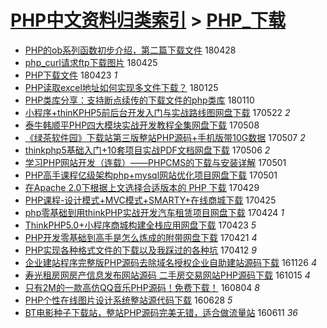[PHP中文资料归类索引](../README.md) > [PHP_下载](PHP_下载.md)
====
- [PHP的ob系列函数初步介绍，第二篇下载文件](http://jkwz.applinzi.com/ittc/7096926085948376071.html#PHP%E7%9A%84ob%E7%B3%BB%E5%88%97%E5%87%BD%E6%95%B0%E5%88%9D%E6%AD%A5%E4%BB%8B%E7%BB%8D%EF%BC%8C%E7%AC%AC%E4%BA%8C%E7%AF%87%E4%B8%8B%E8%BD%BD%E6%96%87%E4%BB%B6) 180428  
- [php_curl请求ftp下载图片](http://jkwz.applinzi.com/ittc/7095814725906727946.html#php_curl%E8%AF%B7%E6%B1%82ftp%E4%B8%8B%E8%BD%BD%E5%9B%BE%E7%89%87) 180425  
- [PHP下载文件](http://jkwz.applinzi.com/ittc/7095184924795733002.html#PHP%E4%B8%8B%E8%BD%BD%E6%96%87%E4%BB%B6) 180423 *1* 
- [PHP读取excel地址如何实现多文件下载？](http://jkwz.applinzi.com/ittc/7062468428231607302.html#PHP%E8%AF%BB%E5%8F%96excel%E5%9C%B0%E5%9D%80%E5%A6%82%E4%BD%95%E5%AE%9E%E7%8E%B0%E5%A4%9A%E6%96%87%E4%BB%B6%E4%B8%8B%E8%BD%BD%EF%BC%9F) 180125  
- [PHP类库分享：支持断点续传的下载文件的php类库](http://jkwz.applinzi.com/ittc/7056978804038173702.html#PHP%E7%B1%BB%E5%BA%93%E5%88%86%E4%BA%AB%EF%BC%9A%E6%94%AF%E6%8C%81%E6%96%AD%E7%82%B9%E7%BB%AD%E4%BC%A0%E7%9A%84%E4%B8%8B%E8%BD%BD%E6%96%87%E4%BB%B6%E7%9A%84php%E7%B1%BB%E5%BA%93) 180110  
- [小程序+thinKPHP5前后台开发入门与实战路线图网盘下载](http://jkwz.applinzi.com/ittc/6970323073508049924.html#%E5%B0%8F%E7%A8%8B%E5%BA%8F%2BthinKPHP5%E5%89%8D%E5%90%8E%E5%8F%B0%E5%BC%80%E5%8F%91%E5%85%A5%E9%97%A8%E4%B8%8E%E5%AE%9E%E6%88%98%E8%B7%AF%E7%BA%BF%E5%9B%BE%E7%BD%91%E7%9B%98%E4%B8%8B%E8%BD%BD) 170522 *2* 
- [泰牛韩顺平PHP四大模块实战开发教程全集网盘下载](http://jkwz.applinzi.com/ittc/6965081685648475141.html#%E6%B3%B0%E7%89%9B%E9%9F%A9%E9%A1%BA%E5%B9%B3PHP%E5%9B%9B%E5%A4%A7%E6%A8%A1%E5%9D%97%E5%AE%9E%E6%88%98%E5%BC%80%E5%8F%91%E6%95%99%E7%A8%8B%E5%85%A8%E9%9B%86%E7%BD%91%E7%9B%98%E4%B8%8B%E8%BD%BD) 170508  
- [《绿茶软件园》下载站第三版整站PHP源码+手机版带10G数据](http://jkwz.applinzi.com/ittc/6964833509423186949.html#%E3%80%8A%E7%BB%BF%E8%8C%B6%E8%BD%AF%E4%BB%B6%E5%9B%AD%E3%80%8B%E4%B8%8B%E8%BD%BD%E7%AB%99%E7%AC%AC%E4%B8%89%E7%89%88%E6%95%B4%E7%AB%99PHP%E6%BA%90%E7%A0%81%2B%E6%89%8B%E6%9C%BA%E7%89%88%E5%B8%A610G%E6%95%B0%E6%8D%AE) 170507 *2* 
- [thinkphp5基础入门+10套项目实战PDF文档网盘下载](http://jkwz.applinzi.com/ittc/6964461998170440708.html#thinkphp5%E5%9F%BA%E7%A1%80%E5%85%A5%E9%97%A8%2B10%E5%A5%97%E9%A1%B9%E7%9B%AE%E5%AE%9E%E6%88%98PDF%E6%96%87%E6%A1%A3%E7%BD%91%E7%9B%98%E4%B8%8B%E8%BD%BD) 170506 *2* 
- [学习PHP网站开发（连载）——PHPCMS的下载与安装详解](http://jkwz.applinzi.com/ittc/6962728919819092997.html#%E5%AD%A6%E4%B9%A0PHP%E7%BD%91%E7%AB%99%E5%BC%80%E5%8F%91%EF%BC%88%E8%BF%9E%E8%BD%BD%EF%BC%89%E2%80%94%E2%80%94PHPCMS%E7%9A%84%E4%B8%8B%E8%BD%BD%E4%B8%8E%E5%AE%89%E8%A3%85%E8%AF%A6%E8%A7%A3) 170501  
- [PHP高手课程亿级架构php+mysql网站优化项目网盘下载](http://jkwz.applinzi.com/ittc/6962667500511691781.html#PHP%E9%AB%98%E6%89%8B%E8%AF%BE%E7%A8%8B%E4%BA%BF%E7%BA%A7%E6%9E%B6%E6%9E%84php%2Bmysql%E7%BD%91%E7%AB%99%E4%BC%98%E5%8C%96%E9%A1%B9%E7%9B%AE%E7%BD%91%E7%9B%98%E4%B8%8B%E8%BD%BD) 170501  
- [在Apache 2.0下根据上文选择合适版本的 PHP 下载](http://jkwz.applinzi.com/ittc/6961875143197459460.html#%E5%9C%A8Apache+2.0%E4%B8%8B%E6%A0%B9%E6%8D%AE%E4%B8%8A%E6%96%87%E9%80%89%E6%8B%A9%E5%90%88%E9%80%82%E7%89%88%E6%9C%AC%E7%9A%84+PHP+%E4%B8%8B%E8%BD%BD) 170429  
- [PHP课程-设计模式+MVC模式+SMARTY+在线商城下载](http://jkwz.applinzi.com/ittc/6960252945621844997.html#PHP%E8%AF%BE%E7%A8%8B-%E8%AE%BE%E8%AE%A1%E6%A8%A1%E5%BC%8F%2BMVC%E6%A8%A1%E5%BC%8F%2BSMARTY%2B%E5%9C%A8%E7%BA%BF%E5%95%86%E5%9F%8E%E4%B8%8B%E8%BD%BD) 170425  
- [php零基础到用thinkPHP实战开发汽车租赁项目网盘下载](http://jkwz.applinzi.com/ittc/6959916050115200004.html#php%E9%9B%B6%E5%9F%BA%E7%A1%80%E5%88%B0%E7%94%A8thinkPHP%E5%AE%9E%E6%88%98%E5%BC%80%E5%8F%91%E6%B1%BD%E8%BD%A6%E7%A7%9F%E8%B5%81%E9%A1%B9%E7%9B%AE%E7%BD%91%E7%9B%98%E4%B8%8B%E8%BD%BD) 170424 *1* 
- [ThinkPHP5.0+小程序商城构建全栈应用网盘下载](http://jkwz.applinzi.com/ittc/6959663243311186948.html#ThinkPHP5.0%2B%E5%B0%8F%E7%A8%8B%E5%BA%8F%E5%95%86%E5%9F%8E%E6%9E%84%E5%BB%BA%E5%85%A8%E6%A0%88%E5%BA%94%E7%94%A8%E7%BD%91%E7%9B%98%E4%B8%8B%E8%BD%BD) 170423 *5* 
- [PHP开发零基础到高手是怎么炼成的附带网盘下载](http://jkwz.applinzi.com/ittc/6958776490689823748.html#PHP%E5%BC%80%E5%8F%91%E9%9B%B6%E5%9F%BA%E7%A1%80%E5%88%B0%E9%AB%98%E6%89%8B%E6%98%AF%E6%80%8E%E4%B9%88%E7%82%BC%E6%88%90%E7%9A%84%E9%99%84%E5%B8%A6%E7%BD%91%E7%9B%98%E4%B8%8B%E8%BD%BD) 170421 *4* 
- [PHP实现各种格式文件的下载以及我踩过的各种坑](http://jkwz.applinzi.com/ittc/6955643696287581188.html#PHP%E5%AE%9E%E7%8E%B0%E5%90%84%E7%A7%8D%E6%A0%BC%E5%BC%8F%E6%96%87%E4%BB%B6%E7%9A%84%E4%B8%8B%E8%BD%BD%E4%BB%A5%E5%8F%8A%E6%88%91%E8%B8%A9%E8%BF%87%E7%9A%84%E5%90%84%E7%A7%8D%E5%9D%91) 170412 *9* 
- [企业建站程序完整版PHP源码去除域名授权企业自助建站源码下载](http://jkwz.applinzi.com/ittc/6904896029471540228.html#%E4%BC%81%E4%B8%9A%E5%BB%BA%E7%AB%99%E7%A8%8B%E5%BA%8F%E5%AE%8C%E6%95%B4%E7%89%88PHP%E6%BA%90%E7%A0%81%E5%8E%BB%E9%99%A4%E5%9F%9F%E5%90%8D%E6%8E%88%E6%9D%83%E4%BC%81%E4%B8%9A%E8%87%AA%E5%8A%A9%E5%BB%BA%E7%AB%99%E6%BA%90%E7%A0%81%E4%B8%8B%E8%BD%BD) 161126 *4* 
- [寿光租房网房产信息发布网站源码 二手房交易网站PHP源码下载](http://jkwz.applinzi.com/ittc/6889231835116078084.html#%E5%AF%BF%E5%85%89%E7%A7%9F%E6%88%BF%E7%BD%91%E6%88%BF%E4%BA%A7%E4%BF%A1%E6%81%AF%E5%8F%91%E5%B8%83%E7%BD%91%E7%AB%99%E6%BA%90%E7%A0%81+%E4%BA%8C%E6%89%8B%E6%88%BF%E4%BA%A4%E6%98%93%E7%BD%91%E7%AB%99PHP%E6%BA%90%E7%A0%81%E4%B8%8B%E8%BD%BD) 161015 *4* 
- [只有2M的一款高仿QQ音乐PHP源码！免费下载！](http://jkwz.applinzi.com/ittc/6862428763522073604.html#%E5%8F%AA%E6%9C%892M%E7%9A%84%E4%B8%80%E6%AC%BE%E9%AB%98%E4%BB%BFQQ%E9%9F%B3%E4%B9%90PHP%E6%BA%90%E7%A0%81%EF%BC%81%E5%85%8D%E8%B4%B9%E4%B8%8B%E8%BD%BD%EF%BC%81) 160804 *8* 
- [PHP个性在线图片设计系统整站源代码下载](http://jkwz.applinzi.com/ittc/6848700891057882116.html#PHP%E4%B8%AA%E6%80%A7%E5%9C%A8%E7%BA%BF%E5%9B%BE%E7%89%87%E8%AE%BE%E8%AE%A1%E7%B3%BB%E7%BB%9F%E6%95%B4%E7%AB%99%E6%BA%90%E4%BB%A3%E7%A0%81%E4%B8%8B%E8%BD%BD) 160628 *5* 
- [BT电影种子下载站，整站PHP源码完美无错，适合做流量站](http://jkwz.applinzi.com/ittc/6842374559315264516.html#BT%E7%94%B5%E5%BD%B1%E7%A7%8D%E5%AD%90%E4%B8%8B%E8%BD%BD%E7%AB%99%EF%BC%8C%E6%95%B4%E7%AB%99PHP%E6%BA%90%E7%A0%81%E5%AE%8C%E7%BE%8E%E6%97%A0%E9%94%99%EF%BC%8C%E9%80%82%E5%90%88%E5%81%9A%E6%B5%81%E9%87%8F%E7%AB%99) 160611 *36* 
